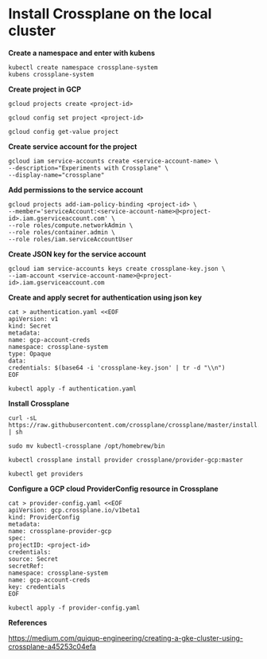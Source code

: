 # Install Crossplane on the local cluster

**Create a namespace and enter with kubens**

```shell
kubectl create namespace crossplane-system
kubens crossplane-system
```

**Create project in GCP**

```shell
gcloud projects create <project-id>
```
```shell
gcloud config set project <project-id>
```
```shell
gcloud config get-value project
```

**Create service account for the project**

```shell
gcloud iam service-accounts create <service-account-name> \
--description="Experiments with Crossplane" \
--display-name="crossplane"
```

**Add permissions to the service account**

```shell
gcloud projects add-iam-policy-binding <project-id> \
--member='serviceAccount:<service-account-name>@<project-id>.iam.gserviceaccount.com' \
--role roles/compute.networkAdmin \
--role roles/container.admin \
--role roles/iam.serviceAccountUser
```

**Create JSON key for the service account**

```shell
gcloud iam service-accounts keys create crossplane-key.json \
--iam-account <service-account-name>@<project-id>.iam.gserviceaccount.com
```

**Create and apply secret for authentication using json key**

```shell
cat > authentication.yaml <<EOF
apiVersion: v1
kind: Secret
metadata:
name: gcp-account-creds
namespace: crossplane-system
type: Opaque
data:
credentials: $(base64 -i 'crossplane-key.json' | tr -d "\\n")
EOF
```

```shell
kubectl apply -f authentication.yaml
```

**Install Crossplane**

```shell
curl -sL https://raw.githubusercontent.com/crossplane/crossplane/master/install.sh | sh
```
```shell
sudo mv kubectl-crossplane /opt/homebrew/bin
```
```shell
kubectl crossplane install provider crossplane/provider-gcp:master
```
```shell
kubectl get providers
```

**Configure a GCP cloud ProviderConfig resource in Crossplane** 

```shell
cat > provider-config.yaml <<EOF
apiVersion: gcp.crossplane.io/v1beta1
kind: ProviderConfig
metadata:
name: crossplane-provider-gcp
spec:
projectID: <project-id>
credentials:
source: Secret
secretRef:
namespace: crossplane-system
name: gcp-account-creds
key: credentials
EOF
```

```shell
kubectl apply -f provider-config.yaml
```


**References**

https://medium.com/quiqup-engineering/creating-a-gke-cluster-using-crossplane-a45253c04efa

